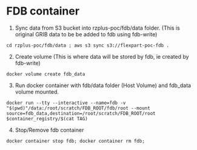 
FDB container
=======


1. Sync data from S3 bucket into rzplus-poc/fdb/data folder. (This is original GRIB data to be be added to fdb using fdb-write)
```
cd rzplus-poc/fdb/data ; aws s3 sync s3://flexpart-poc-fdb .
```

2. Create volume (This is where data will be stored by fdb, ie created by fdb-write)
```
docker volume create fdb_data
```

3. Run docker container with fdb/data folder (Host Volume) and fdb_data volume mounted.
```
docker run --tty --interactive --name=fdb -v "$(pwd)"/data:/root/scratch/FDB_ROOT/fdb/root --mount source=fdb_data,destination=/root/scratch/FDB_ROOT/root $container_registry/$(cat TAG) 
```

4. Stop/Remove fdb container
```
docker container stop fdb; docker container rm fdb;
```